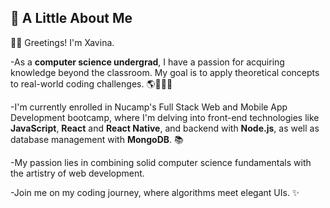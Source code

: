 

  ## 🦋 A Little About Me

👋🏻 Greetings! I'm Xavina. 

-As a **computer science undergrad**, I have a passion for acquiring knowledge beyond the classroom. My goal is to apply theoretical concepts to real-world coding challenges. 🌎👩🏼‍💻

-I'm currently enrolled in Nucamp's Full Stack Web and Mobile App Development bootcamp, where I'm delving into front-end technologies like **JavaScript**, **React** and **React Native**, and backend with **Node.js**, as well as database management with **MongoDB**. 📚

-My passion lies in combining solid computer science fundamentals with the artistry of web development. 

-Join me on my coding journey, where algorithms meet elegant UIs. ✨


<!---
xavinanegron/xavinanegron is a ✨ special ✨ repository because its `README.md` (this file) appears on your GitHub profile.
You can click the Preview link to take a look at your changes.

--->
